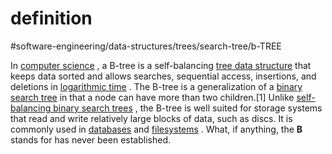 # definition
#software-engineering/data-structures/trees/search-tree/b-TREE

In  [computer science](https://en.wikipedia.org/wiki/Computer_science) , a B-tree is a self-balancing  [tree data structure](https://en.wikipedia.org/wiki/Tree_data_structure)  that keeps data sorted and allows searches, sequential access, insertions, and deletions in  [logarithmic time](https://en.wikipedia.org/wiki/Logarithmic_time) . The B-tree is a generalization of a  [binary search tree](https://en.wikipedia.org/wiki/Binary_search_tree)  in that a node can have more than two children.[1] Unlike  [self-balancing binary search trees](https://en.wikipedia.org/wiki/Self-balancing_binary_search_tree) , the B-tree is well suited for storage systems that read and write relatively large blocks of data, such as discs. It is commonly used in  [databases](https://en.wikipedia.org/wiki/Database)  and  [filesystems](https://en.wikipedia.org/wiki/Filesystem) .
What, if anything, the **B** stands for has never been established.